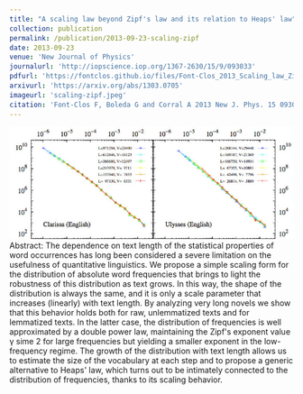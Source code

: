 ```yaml
---
title: "A scaling law beyond Zipf's law and its relation to Heaps' law"
collection: publication
permalink: /publication/2013-09-23-scaling-zipf
date: 2013-09-23
venue: 'New Journal of Physics'
journalurl: 'http://iopscience.iop.org/1367-2630/15/9/093033'
pdfurl: 'https://fontclos.github.io/files/Font-Clos_2013_Scaling_law_Zipf.pdf'
arxivurl: 'https://arxiv.org/abs/1303.0705'
imageurl: 'scaling-zipf.jpeg'
citation: 'Font-Clos F, Boleda G and Corral A 2013 New J. Phys. 15 093033'
---
```

![image](/images/scaling-zipf.jpeg)  
Abstract: The dependence on text length of the statistical properties of word occurrences has long been considered a severe limitation on the usefulness of quantitative linguistics. We propose a simple scaling form for the distribution of absolute word frequencies that brings to light the robustness of this distribution as text grows. In this way, the shape of the distribution is always the same, and it is only a scale parameter that increases (linearly) with text length. By analyzing very long novels we show that this behavior holds both for raw, unlemmatized texts and for lemmatized texts. In the latter case, the distribution of frequencies is well approximated by a double power law, maintaining the Zipf&apos;s exponent value γ sime 2 for large frequencies but yielding a smaller exponent in the low-frequency regime. The growth of the distribution with text length allows us to estimate the size of the vocabulary at each step and to propose a generic alternative to Heaps&apos; law, which turns out to be intimately connected to the distribution of frequencies, thanks to its scaling behavior.
